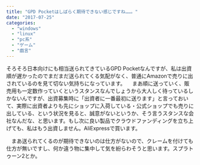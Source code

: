 ```yaml
---
title: "GPD Pocketはしばらく期待できない感じですね……。"
date: "2017-07-25"
categories: 
  - "windows"
  - "linux"
  - "pc系"
  - "ゲーム"
  - "戯言"
---
```


そろそろ日本向けにも相当送られてきているGPD Pocketなんですが、私は出資順が遅かったのでまだまだ送られてくる気配がなく、普通にAmazonで売りに出されているのを見て切ない気持ちになっています。 　まあ順に送っていく、販売用も一定数作っていくというスタンスなんでしょうから大人しく待っているしかないんですが、出資募集時に「出資者に一番最初に送ります」と言っておいて、実際に出資者よりも先にショップに入荷している・公式ショップでも売りに出している、という状況を見ると、誠意がないというか、そう言うスタンスな会社なんだな、と思います。もし次に良い製品でクラウドファンディングを立ち上げても、私はもう出資しません。AliExpressで買います。

　まあ送られてくるのが期待できないのは仕方がないので、クレームを付けても仕方が無いですし、何か違う物に集中して気を紛らわそうと思います。スプラトゥーン2とか。
